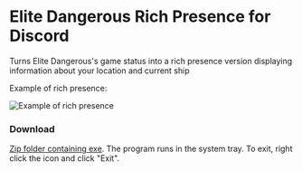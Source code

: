 # Elite Dangerous Rich Presence for Discord
Turns Elite Dangerous's game status into a rich presence version displaying information about your location and current ship

Example of rich presence:

![Example of rich presence](https://i.imgur.com/cQYWFdx.png)

### Download
[Zip folder containing exe](https://github.com/dawson-vilamaa/elite-dangerous-discord-rich-presence/raw/master/EDRPC.zip). The program runs in the system tray. To exit, right click the icon and click "Exit".

